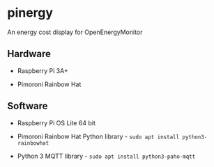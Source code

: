 # pinergy

An energy cost display for OpenEnergyMonitor

## Hardware

- Raspberry Pi 3A+

- Pimoroni Rainbow Hat

## Software

- Raspberry Pi OS Lite 64 bit

- Pimoroni Rainbow Hat Python library - `sudo apt install python3-rainbowhat`

- Python 3 MQTT library - `sudo apt install python3-paho-mqtt`
